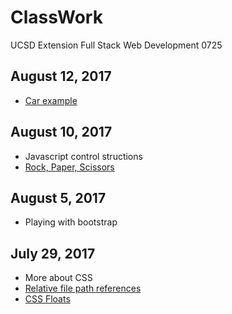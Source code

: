 # ClassWork

UCSD Extension Full Stack Web Development 0725

## August 12, 2017

- [Car example](https://quells.github.io/ClassWork/2017-08-12/car.html)

## August 10, 2017

- Javascript control structions
- [Rock, Paper, Scissors](https://quells.github.io/ClassWork/2017-08-10/RPS/)

## August 5, 2017

- Playing with bootstrap

## July 29, 2017

- More about CSS
- [Relative file path references](https://github.com/quells/ClassWork/tree/master/2017-07-29/Activity%2001)
- [CSS Floats](https://github.com/quells/ClassWork/tree/master/2017-07-29/Activity%2002)
